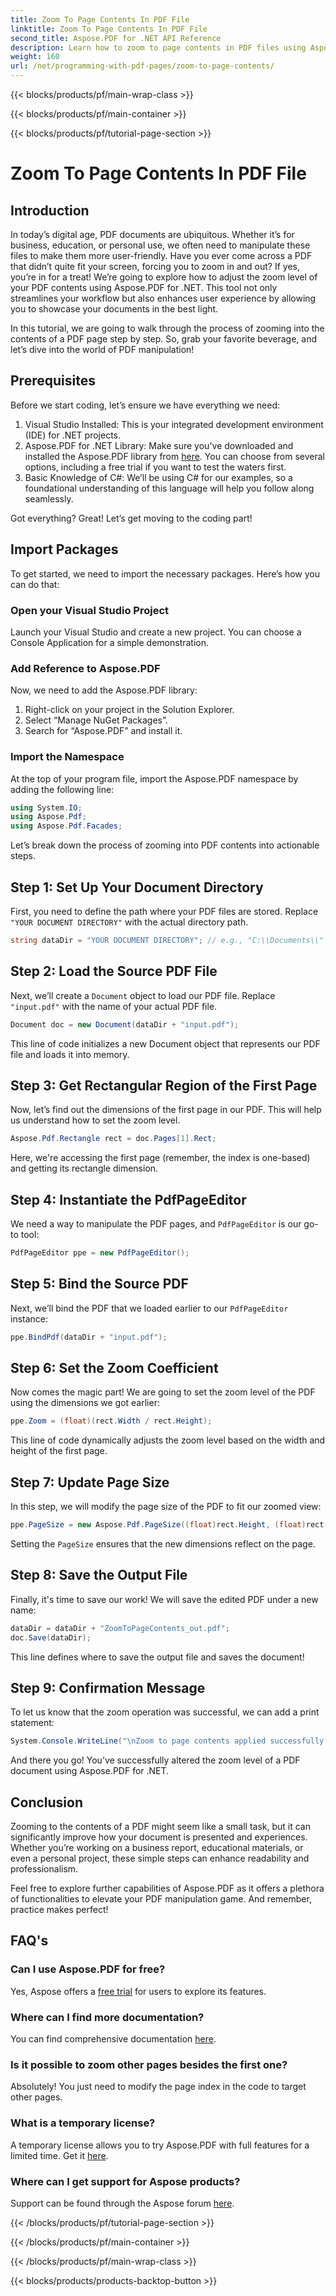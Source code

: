 ```yaml
---
title: Zoom To Page Contents In PDF File
linktitle: Zoom To Page Contents In PDF File
second_title: Aspose.PDF for .NET API Reference
description: Learn how to zoom to page contents in PDF files using Aspose.PDF for .NET in this comprehensive guide. Enhance your PDF documents according to your specific needs.
weight: 160
url: /net/programming-with-pdf-pages/zoom-to-page-contents/
---
```


{{< blocks/products/pf/main-wrap-class >}}

{{< blocks/products/pf/main-container >}}

{{< blocks/products/pf/tutorial-page-section >}}

# Zoom To Page Contents In PDF File

## Introduction

In today’s digital age, PDF documents are ubiquitous. Whether it’s for business, education, or personal use, we often need to manipulate these files to make them more user-friendly. Have you ever come across a PDF that didn’t quite fit your screen, forcing you to zoom in and out? If yes, you’re in for a treat! We’re going to explore how to adjust the zoom level of your PDF contents using Aspose.PDF for .NET. This tool not only streamlines your workflow but also enhances user experience by allowing you to showcase your documents in the best light.

In this tutorial, we are going to walk through the process of zooming into the contents of a PDF page step by step. So, grab your favorite beverage, and let’s dive into the world of PDF manipulation!

## Prerequisites

Before we start coding, let’s ensure we have everything we need:

1. Visual Studio Installed: This is your integrated development environment (IDE) for .NET projects.
2. Aspose.PDF for .NET Library: Make sure you've downloaded and installed the Aspose.PDF library from [here](https://releases.aspose.com/pdf/net/). You can choose from several options, including a free trial if you want to test the waters first.
3. Basic Knowledge of C#: We’ll be using C# for our examples, so a foundational understanding of this language will help you follow along seamlessly.

Got everything? Great! Let’s get moving to the coding part!

## Import Packages

To get started, we need to import the necessary packages. Here’s how you can do that:

### Open your Visual Studio Project

Launch your Visual Studio and create a new project. You can choose a Console Application for a simple demonstration.

### Add Reference to Aspose.PDF

Now, we need to add the Aspose.PDF library:

1. Right-click on your project in the Solution Explorer.
2. Select “Manage NuGet Packages”.
3. Search for “Aspose.PDF” and install it.

### Import the Namespace

At the top of your program file, import the Aspose.PDF namespace by adding the following line:

```csharp
using System.IO;
using Aspose.Pdf;
using Aspose.Pdf.Facades;
```

Let’s break down the process of zooming into PDF contents into actionable steps.

## Step 1: Set Up Your Document Directory

First, you need to define the path where your PDF files are stored. Replace `"YOUR DOCUMENT DIRECTORY"` with the actual directory path.

```csharp
string dataDir = "YOUR DOCUMENT DIRECTORY"; // e.g., "C:\\Documents\\"
```

## Step 2: Load the Source PDF File

Next, we’ll create a `Document` object to load our PDF file. Replace `"input.pdf"` with the name of your actual PDF file.

```csharp
Document doc = new Document(dataDir + "input.pdf");
```

This line of code initializes a new Document object that represents our PDF file and loads it into memory.

## Step 3: Get Rectangular Region of the First Page

Now, let’s find out the dimensions of the first page in our PDF. This will help us understand how to set the zoom level. 

```csharp
Aspose.Pdf.Rectangle rect = doc.Pages[1].Rect;
```

Here, we're accessing the first page (remember, the index is one-based) and getting its rectangle dimension.

## Step 4: Instantiate the PdfPageEditor

We need a way to manipulate the PDF pages, and `PdfPageEditor` is our go-to tool:

```csharp
PdfPageEditor ppe = new PdfPageEditor();
```

## Step 5: Bind the Source PDF

Next, we’ll bind the PDF that we loaded earlier to our `PdfPageEditor` instance:

```csharp
ppe.BindPdf(dataDir + "input.pdf");
```

## Step 6: Set the Zoom Coefficient

Now comes the magic part! We are going to set the zoom level of the PDF using the dimensions we got earlier:

```csharp
ppe.Zoom = (float)(rect.Width / rect.Height);
```

This line of code dynamically adjusts the zoom level based on the width and height of the first page.

## Step 7: Update Page Size

In this step, we will modify the page size of the PDF to fit our zoomed view:

```csharp
ppe.PageSize = new Aspose.Pdf.PageSize((float)rect.Height, (float)rect.Width);
```

Setting the `PageSize` ensures that the new dimensions reflect on the page.

## Step 8: Save the Output File

Finally, it's time to save our work! We will save the edited PDF under a new name:

```csharp
dataDir = dataDir + "ZoomToPageContents_out.pdf";
doc.Save(dataDir);
```

This line defines where to save the output file and saves the document!

## Step 9: Confirmation Message

To let us know that the zoom operation was successful, we can add a print statement:

```csharp
System.Console.WriteLine("\nZoom to page contents applied successfully.\nFile saved at " + dataDir);
```

And there you go! You’ve successfully altered the zoom level of a PDF document using Aspose.PDF for .NET. 

## Conclusion

Zooming to the contents of a PDF might seem like a small task, but it can significantly improve how your document is presented and experiences. Whether you’re working on a business report, educational materials, or even a personal project, these simple steps can enhance readability and professionalism.

Feel free to explore further capabilities of Aspose.PDF as it offers a plethora of functionalities to elevate your PDF manipulation game. And remember, practice makes perfect!

## FAQ's

### Can I use Aspose.PDF for free?
Yes, Aspose offers a [free trial](https://releases.aspose.com/) for users to explore its features.

### Where can I find more documentation?
You can find comprehensive documentation [here](https://reference.aspose.com/pdf/net/).

### Is it possible to zoom other pages besides the first one?
Absolutely! You just need to modify the page index in the code to target other pages.

### What is a temporary license?
A temporary license allows you to try Aspose.PDF with full features for a limited time. Get it [here](https://purchase.aspose.com/temporary-license/).

### Where can I get support for Aspose products?
Support can be found through the Aspose forum [here](https://forum.aspose.com/c/pdf/10).

{{< /blocks/products/pf/tutorial-page-section >}}

{{< /blocks/products/pf/main-container >}}

{{< /blocks/products/pf/main-wrap-class >}}

{{< blocks/products/products-backtop-button >}}
